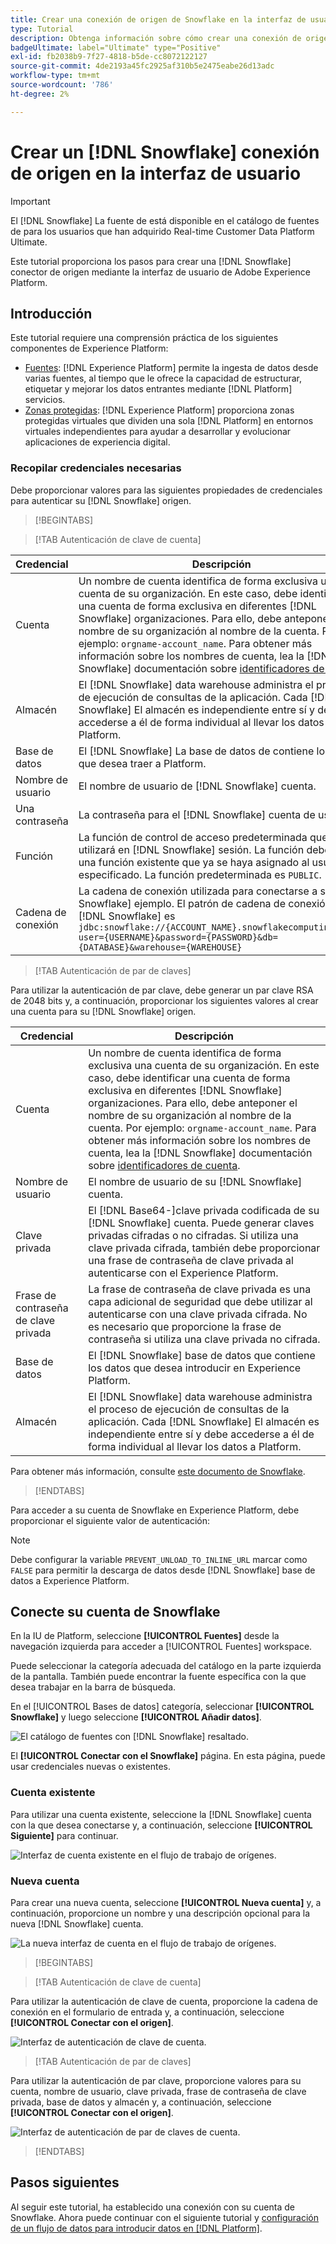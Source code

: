 ```yaml
---
title: Crear una conexión de origen de Snowflake en la interfaz de usuario
type: Tutorial
description: Obtenga información sobre cómo crear una conexión de origen de Snowflake mediante la interfaz de usuario de Adobe Experience Platform.
badgeUltimate: label="Ultimate" type="Positive"
exl-id: fb2038b9-7f27-4818-b5de-cc8072122127
source-git-commit: 4de2193a45fc2925af310b5e2475eabe26d13adc
workflow-type: tm+mt
source-wordcount: '786'
ht-degree: 2%

---
```


# Crear un [!DNL Snowflake] conexión de origen en la interfaz de usuario

>[!IMPORTANT]
>
>El [!DNL Snowflake] La fuente de está disponible en el catálogo de fuentes de para los usuarios que han adquirido Real-time Customer Data Platform Ultimate.

Este tutorial proporciona los pasos para crear una [!DNL Snowflake] conector de origen mediante la interfaz de usuario de Adobe Experience Platform.

## Introducción

Este tutorial requiere una comprensión práctica de los siguientes componentes de Experience Platform:

* [Fuentes](../../../../home.md): [!DNL Experience Platform] permite la ingesta de datos desde varias fuentes, al tiempo que le ofrece la capacidad de estructurar, etiquetar y mejorar los datos entrantes mediante [!DNL Platform] servicios.
* [Zonas protegidas](../../../../../sandboxes/home.md): [!DNL Experience Platform] proporciona zonas protegidas virtuales que dividen una sola [!DNL Platform] en entornos virtuales independientes para ayudar a desarrollar y evolucionar aplicaciones de experiencia digital.

### Recopilar credenciales necesarias

Debe proporcionar valores para las siguientes propiedades de credenciales para autenticar su [!DNL Snowflake] origen.

>[!BEGINTABS]

>[!TAB Autenticación de clave de cuenta]

| Credencial | Descripción |
| ---------- | ----------- |
| Cuenta | Un nombre de cuenta identifica de forma exclusiva una cuenta de su organización. En este caso, debe identificar una cuenta de forma exclusiva en diferentes [!DNL Snowflake] organizaciones. Para ello, debe anteponer el nombre de su organización al nombre de la cuenta. Por ejemplo: `orgname-account_name`. Para obtener más información sobre los nombres de cuenta, lea la [!DNL Snowflake] documentación sobre [identificadores de cuenta](https://docs.snowflake.com/en/user-guide/admin-account-identifier#format-1-preferred-account-name-in-your-organization). |
| Almacén | El [!DNL Snowflake] data warehouse administra el proceso de ejecución de consultas de la aplicación. Cada [!DNL Snowflake] El almacén es independiente entre sí y debe accederse a él de forma individual al llevar los datos a Platform. |
| Base de datos | El [!DNL Snowflake] La base de datos de contiene los datos que desea traer a Platform. |
| Nombre de usuario | El nombre de usuario de [!DNL Snowflake] cuenta. |
| Una contraseña | La contraseña para el [!DNL Snowflake] cuenta de usuario. |
| Función | La función de control de acceso predeterminada que se utilizará en [!DNL Snowflake] sesión. La función debe ser una función existente que ya se haya asignado al usuario especificado. La función predeterminada es `PUBLIC`. |
| Cadena de conexión | La cadena de conexión utilizada para conectarse a su [!DNL Snowflake] ejemplo. El patrón de cadena de conexión para [!DNL Snowflake] es `jdbc:snowflake://{ACCOUNT_NAME}.snowflakecomputing.com/?user={USERNAME}&password={PASSWORD}&db={DATABASE}&warehouse={WAREHOUSE}` |

>[!TAB Autenticación de par de claves]

Para utilizar la autenticación de par clave, debe generar un par clave RSA de 2048 bits y, a continuación, proporcionar los siguientes valores al crear una cuenta para su [!DNL Snowflake] origen.

| Credencial | Descripción |
| --- | --- |
| Cuenta | Un nombre de cuenta identifica de forma exclusiva una cuenta de su organización. En este caso, debe identificar una cuenta de forma exclusiva en diferentes [!DNL Snowflake] organizaciones. Para ello, debe anteponer el nombre de su organización al nombre de la cuenta. Por ejemplo: `orgname-account_name`. Para obtener más información sobre los nombres de cuenta, lea la [!DNL Snowflake] documentación sobre [identificadores de cuenta](https://docs.snowflake.com/en/user-guide/admin-account-identifier#format-1-preferred-account-name-in-your-organization). |
| Nombre de usuario | El nombre de usuario de su [!DNL Snowflake] cuenta. |
| Clave privada | El [!DNL Base64-]clave privada codificada de su [!DNL Snowflake] cuenta. Puede generar claves privadas cifradas o no cifradas. Si utiliza una clave privada cifrada, también debe proporcionar una frase de contraseña de clave privada al autenticarse con el Experience Platform. |
| Frase de contraseña de clave privada | La frase de contraseña de clave privada es una capa adicional de seguridad que debe utilizar al autenticarse con una clave privada cifrada. No es necesario que proporcione la frase de contraseña si utiliza una clave privada no cifrada. |
| Base de datos | El [!DNL Snowflake] base de datos que contiene los datos que desea introducir en Experience Platform. |
| Almacén | El [!DNL Snowflake] data warehouse administra el proceso de ejecución de consultas de la aplicación. Cada [!DNL Snowflake] El almacén es independiente entre sí y debe accederse a él de forma individual al llevar los datos a Platform. |

Para obtener más información, consulte [este documento de Snowflake](https://docs.snowflake.com/en/user-guide/key-pair-auth.html).

>[!ENDTABS]

Para acceder a su cuenta de Snowflake en Experience Platform, debe proporcionar el siguiente valor de autenticación:

>[!NOTE]
>
>Debe configurar la variable `PREVENT_UNLOAD_TO_INLINE_URL` marcar como `FALSE` para permitir la descarga de datos desde [!DNL Snowflake] base de datos a Experience Platform.

## Conecte su cuenta de Snowflake

En la IU de Platform, seleccione **[!UICONTROL Fuentes]** desde la navegación izquierda para acceder a [!UICONTROL Fuentes] workspace.

Puede seleccionar la categoría adecuada del catálogo en la parte izquierda de la pantalla. También puede encontrar la fuente específica con la que desea trabajar en la barra de búsqueda.

En el [!UICONTROL Bases de datos] categoría, seleccionar **[!UICONTROL Snowflake]** y luego seleccione **[!UICONTROL Añadir datos]**.

![El catálogo de fuentes con [!DNL Snowflake] resaltado.](../../../../images/tutorials/create/snowflake/catalog.png)

El **[!UICONTROL Conectar con el Snowflake]** página. En esta página, puede usar credenciales nuevas o existentes.

### Cuenta existente

Para utilizar una cuenta existente, seleccione la [!DNL Snowflake] cuenta con la que desea conectarse y, a continuación, seleccione **[!UICONTROL Siguiente]** para continuar.

![Interfaz de cuenta existente en el flujo de trabajo de orígenes.](../../../../images/tutorials/create/snowflake/existing.png)

### Nueva cuenta

Para crear una nueva cuenta, seleccione **[!UICONTROL Nueva cuenta]** y, a continuación, proporcione un nombre y una descripción opcional para la nueva [!DNL Snowflake] cuenta.

![La nueva interfaz de cuenta en el flujo de trabajo de orígenes.](../../../../images/tutorials/create/snowflake/new.png)

>[!BEGINTABS]

>[!TAB Autenticación de clave de cuenta]

Para utilizar la autenticación de clave de cuenta, proporcione la cadena de conexión en el formulario de entrada y, a continuación, seleccione **[!UICONTROL Conectar con el origen]**.

![Interfaz de autenticación de clave de cuenta.](../../../../images/tutorials/create/snowflake/connection-string.png)

>[!TAB Autenticación de par de claves]

Para utilizar la autenticación de par clave, proporcione valores para su cuenta, nombre de usuario, clave privada, frase de contraseña de clave privada, base de datos y almacén y, a continuación, seleccione **[!UICONTROL Conectar con el origen]**.

![Interfaz de autenticación de par de claves de cuenta.](../../../../images/tutorials/create/snowflake/key-pair.png)

>[!ENDTABS]

## Pasos siguientes

Al seguir este tutorial, ha establecido una conexión con su cuenta de Snowflake. Ahora puede continuar con el siguiente tutorial y [configuración de un flujo de datos para introducir datos en [!DNL Platform]](../../dataflow/databases.md).
